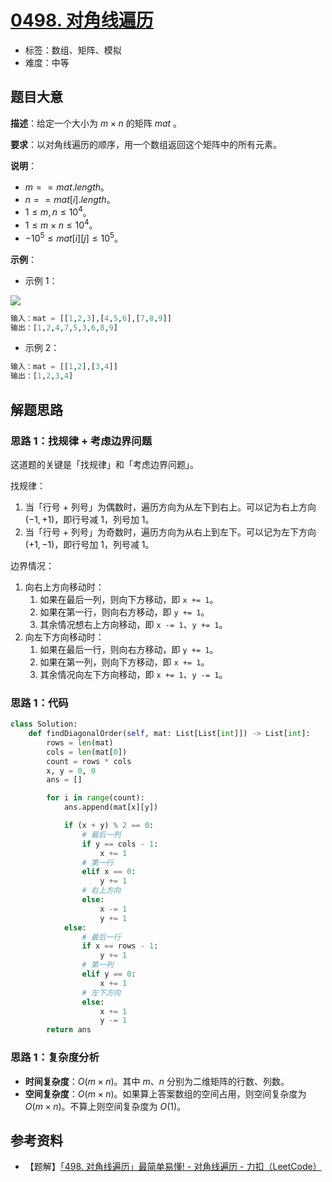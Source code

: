 # [0498. 对角线遍历](https://leetcode.cn/problems/diagonal-traverse/)

- 标签：数组、矩阵、模拟
- 难度：中等

## 题目大意

**描述**：给定一个大小为 $m \times n$ 的矩阵 $mat$ 。

**要求**：以对角线遍历的顺序，用一个数组返回这个矩阵中的所有元素。

**说明**：

- $m == mat.length$。
- $n == mat[i].length$。
- $1 \le m, n \le 10^4$。
- $1 \le m \times n \le 10^4$。
- $-10^5 \le mat[i][j] \le 10^5$。

**示例**：

- 示例 1：

![](https://assets.leetcode.com/uploads/2021/04/10/diag1-grid.jpg)

```python
输入：mat = [[1,2,3],[4,5,6],[7,8,9]]
输出：[1,2,4,7,5,3,6,8,9]
```

- 示例 2：

```python
输入：mat = [[1,2],[3,4]]
输出：[1,2,3,4]
```

## 解题思路

### 思路 1：找规律 + 考虑边界问题

这道题的关键是「找规律」和「考虑边界问题」。

找规律：

1. 当「行号 + 列号」为偶数时，遍历方向为从左下到右上。可以记为右上方向 $(-1, +1)$，即行号减 $1$，列号加 $1$。
2. 当「行号 + 列号」为奇数时，遍历方向为从右上到左下。可以记为左下方向 $(+1, -1)$，即行号加 $1$，列号减 $1$。

边界情况：

1. 向右上方向移动时：
   1. 如果在最后一列，则向下方移动，即 `x += 1`。
   2. 如果在第一行，则向右方移动，即 `y += 1`。
   3. 其余情况想右上方向移动，即 `x -= 1`、`y += 1`。
2. 向左下方向移动时：
   1. 如果在最后一行，则向右方移动，即 `y += 1`。
   2. 如果在第一列，则向下方移动，即 `x += 1`。
   3. 其余情况向左下方向移动，即 `x += 1`、`y -= 1`。

### 思路 1：代码

```python
class Solution:
    def findDiagonalOrder(self, mat: List[List[int]]) -> List[int]:
        rows = len(mat)
        cols = len(mat[0])
        count = rows * cols
        x, y = 0, 0
        ans = []

        for i in range(count):
            ans.append(mat[x][y])

            if (x + y) % 2 == 0:
                # 最后一列
                if y == cols - 1:
                    x += 1
                # 第一行
                elif x == 0:
                    y += 1
                # 右上方向
                else:
                    x -= 1
                    y += 1
            else:
                # 最后一行
                if x == rows - 1:
                    y += 1
                # 第一列
                elif y == 0:
                    x += 1
                # 左下方向
                else:
                    x += 1
                    y -= 1
        return ans
```

### 思路 1：复杂度分析

- **时间复杂度**：$O(m \times n)$。其中 $m$、$n$ 分别为二维矩阵的行数、列数。
- **空间复杂度**：$O(m \times n)$。如果算上答案数组的空间占用，则空间复杂度为 $O(m \times n)$。不算上则空间复杂度为 $O(1)$。

## 参考资料

- 【题解】[「498. 对角线遍历」最简单易懂! - 对角线遍历 - 力扣（LeetCode）](https://leetcode.cn/problems/diagonal-traverse/solution/498-dui-jiao-xian-bian-li-zui-jian-dan-y-ibu3/)

